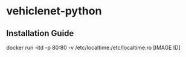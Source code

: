 # vehiclenet-python

## Installation Guide

docker run -itd -p 80:80 -v /etc/localtime:/etc/localtime:ro [IMAGE ID]
